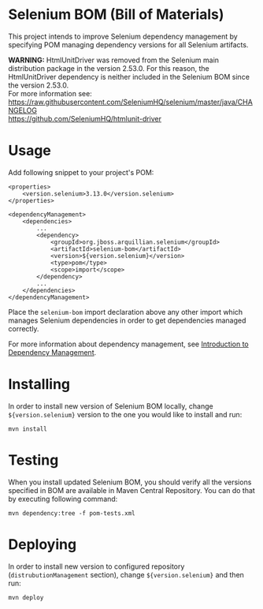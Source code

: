 Selenium BOM (Bill of Materials)
================================

This project intends to improve Selenium dependency management by specifying POM managing dependency versions for all Selenium artifacts.

**WARNING:** HtmlUnitDriver was removed from the Selenium main distribution package in the version 2.53.0. For this reason, the HtmlUnitDriver dependency is neither included in the Selenium BOM since the version 2.53.0.<br/> 
For more information see: <br/>
https://raw.githubusercontent.com/SeleniumHQ/selenium/master/java/CHANGELOG <br/>
https://github.com/SeleniumHQ/htmlunit-driver

Usage
=====

Add following snippet to your project's POM:

    <properties>
        <version.selenium>3.13.0</version.selenium>
    </properties>

    <dependencyManagement>
        <dependencies>
            ...
            <dependency>
                <groupId>org.jboss.arquillian.selenium</groupId>
                <artifactId>selenium-bom</artifactId>
                <version>${version.selenium}</version>
                <type>pom</type>
                <scope>import</scope>
            </dependency>
            ...
        </dependencies>
    </dependencyManagement>

Place the `selenium-bom` import declaration above any other import which manages Selenium dependencies in order to get dependencies managed correctly.

For more information about dependency management, see [Introduction to Dependency Management](http://maven.apache.org/guides/introduction/introduction-to-dependency-mechanism.html).

Installing
==========

In order to install new version of Selenium BOM locally, change `${version.selenium}` version to the one you would like to install and run:

    mvn install

Testing
=======

When you install updated Selenium BOM, you should verify all the versions specified in BOM are available in Maven Central Repository. You can do that
by executing following command:

    mvn dependency:tree -f pom-tests.xml

Deploying
=========

In order to install new version to configured repository (`distrubutionManagement` section), change `${version.selenium}` and then run:

    mvn deploy
